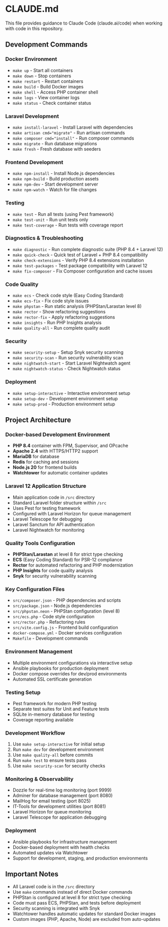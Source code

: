 # CLAUDE.md

This file provides guidance to Claude Code (claude.ai/code) when working with code in this repository.

## Development Commands

### Docker Environment
- `make up` - Start all containers
- `make down` - Stop containers
- `make restart` - Restart containers
- `make build` - Build Docker images
- `make shell` - Access PHP container shell
- `make logs` - View container logs
- `make status` - Check container status

### Laravel Development
- `make install-laravel` - Install Laravel with dependencies
- `make artisan cmd="migrate"` - Run artisan commands
- `make composer cmd="install"` - Run composer commands
- `make migrate` - Run database migrations
- `make fresh` - Fresh database with seeders

### Frontend Development
- `make npm-install` - Install Node.js dependencies
- `make npm-build` - Build production assets
- `make npm-dev` - Start development server
- `make npm-watch` - Watch for file changes

### Testing
- `make test` - Run all tests (using Pest framework)
- `make test-unit` - Run unit tests only
- `make test-coverage` - Run tests with coverage report

### Diagnostics & Troubleshooting
- `make diagnostic` - Run complete diagnostic suite (PHP 8.4 + Laravel 12)
- `make quick-check` - Quick test of Laravel + PHP 8.4 compatibility
- `make check-extensions` - Verify PHP 8.4 extensions installation
- `make test-packages` - Test package compatibility with Laravel 12
- `make fix-composer` - Fix Composer configuration and cache issues

### Code Quality
- `make ecs` - Check code style (Easy Coding Standard)
- `make ecs-fix` - Fix code style issues
- `make phpstan` - Run static analysis (PHPStan/Larastan level 8)
- `make rector` - Show refactoring suggestions
- `make rector-fix` - Apply refactoring suggestions
- `make insights` - Run PHP Insights analysis
- `make quality-all` - Run complete quality audit

### Security
- `make security-setup` - Setup Snyk security scanning
- `make security-scan` - Run security vulnerability scan
- `make nightwatch-start` - Start Laravel Nightwatch agent
- `make nightwatch-status` - Check Nightwatch status

### Deployment
- `make setup-interactive` - Interactive environment setup
- `make setup-dev` - Development environment setup
- `make setup-prod` - Production environment setup

## Project Architecture

### Docker-based Development Environment
- **PHP 8.4** container with FPM, Supervisor, and OPcache
- **Apache 2.4** with HTTPS/HTTP2 support
- **MariaDB** for database
- **Redis** for caching and sessions
- **Node.js 20** for frontend builds
- **Watchtower** for automatic container updates

### Laravel 12 Application Structure
- Main application code in `/src` directory
- Standard Laravel folder structure within `/src`
- Uses Pest for testing framework
- Configured with Laravel Horizon for queue management
- Laravel Telescope for debugging
- Laravel Sanctum for API authentication
- Laravel Nightwatch for monitoring

### Quality Tools Configuration
- **PHPStan/Larastan** at level 8 for strict type checking
- **ECS** (Easy Coding Standard) for PSR-12 compliance
- **Rector** for automated refactoring and PHP modernization
- **PHP Insights** for code quality analysis
- **Snyk** for security vulnerability scanning

### Key Configuration Files
- `src/composer.json` - PHP dependencies and scripts
- `src/package.json` - Node.js dependencies
- `src/phpstan.neon` - PHPStan configuration (level 8)
- `src/ecs.php` - Code style configuration
- `src/rector.php` - Refactoring rules
- `src/vite.config.js` - Frontend build configuration
- `docker-compose.yml` - Docker services configuration
- `Makefile` - Development commands

### Environment Management
- Multiple environment configurations via interactive setup
- Ansible playbooks for production deployment
- Docker compose overrides for dev/prod environments
- Automated SSL certificate generation

### Testing Setup
- Pest framework for modern PHP testing
- Separate test suites for Unit and Feature tests
- SQLite in-memory database for testing
- Coverage reporting available

### Development Workflow
1. Use `make setup-interactive` for initial setup
2. Run `make dev` for development environment
3. Use `make quality-all` before commits
4. Run `make test` to ensure tests pass
5. Use `make security-scan` for security checks

### Monitoring & Observability
- Dozzle for real-time log monitoring (port 9999)
- Adminer for database management (port 8080)
- MailHog for email testing (port 8025)
- IT-Tools for development utilities (port 8081)
- Laravel Horizon for queue monitoring
- Laravel Telescope for application debugging

### Deployment
- Ansible playbooks for infrastructure management
- Docker-based deployment with health checks
- Automated updates via Watchtower
- Support for development, staging, and production environments

## Important Notes

- All Laravel code is in the `/src` directory
- Use `make` commands instead of direct Docker commands
- PHPStan is configured at level 8 for strict type checking
- Code must pass ECS, PHPStan, and tests before deployment
- Security scanning is integrated with Snyk
- Watchtower handles automatic updates for standard Docker images
- Custom images (PHP, Apache, Node) are excluded from auto-updates
